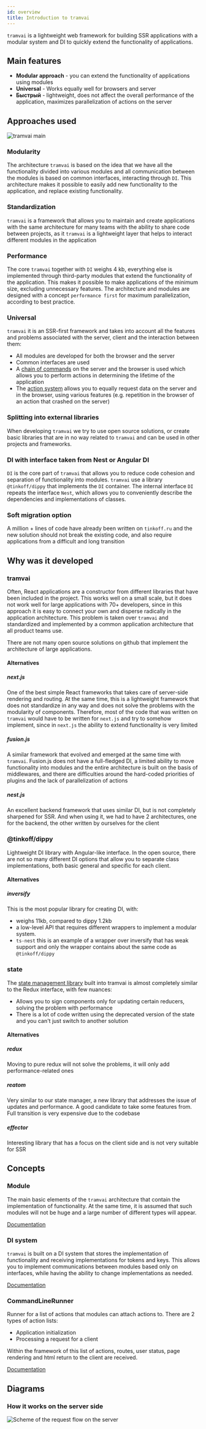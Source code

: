 ```yaml
---
id: overview
title: Introduction to tramvai
---
```


`tramvai` is a lightweight web framework for building SSR applications with a modular system and DI to quickly extend the functionality of applications.

## Main features

- **Modular approach** - you can extend the functionality of applications using modules
- **Universal** - Works equally well for browsers and server
- **Быстрый** - lightweight, does not affect the overall performance of the application, maximizes parallelization of actions on the server

## Approaches used

![tramvai main](/img/tramvai/tramvai-main.jpg)

### Modularity

The architecture `tramvai` is based on the idea that we have all the functionality divided into various modules and all communication between the modules is based on common interfaces, interacting through `DI`. This architecture makes it possible to easily add new functionality to the application, and replace existing functionality.

### Standardization

`tramvai` is a framework that allows you to maintain and create applications with the same architecture for many teams with the ability to share code between projects, as it `tramvai` is a lightweight layer that helps to interact different modules in the application

### Performance

The core `tramvai` together with `DI` weighs 4 kb, everything else is implemented through third-party modules that extend the functionality of the application. This makes it possible to make applications of the minimum size, excluding unnecessary features. The architecture and modules are designed with a concept `performance first` for maximum parallelization, according to best practice.

### Universal

`tramvai` it is an SSR-first framework and takes into account all the features and problems associated with the server, client and the interaction between them:

- All modules are developed for both the browser and the server
- Common interfaces are used
- A [chain of commands](concepts/command-line-runner.md) on the server and the browser is used which allows you to perform actions in determining the lifetime of the application
- The [action system](concepts/action.md) allows you to equally request data on the server and in the browser, using various features (e.g. repetition in the browser of an action that crashed on the server)

### Splitting into external libraries

When developing `tramvai` we try to use open source solutions, or create basic libraries that are in no way related to `tramvai` and can be used in other projects and frameworks.

### DI with interface taken from Nest or Angular DI

`DI` is the core part of `tramvai` that allows you to reduce code cohesion and separation of functionality into modules. `tramvai` use a library `@tinkoff/dippy` that implements the `DI` container. The internal interface `DI` repeats the interface `Nest`, which allows you to conveniently describe the dependencies and implementations of classes.

### Soft migration option

A million + lines of code have already been written on `tinkoff.ru` and the new solution should not break the existing code, and also require applications from a difficult and long transition

## Why was it developed

### tramvai

Often, React applications are a constructor from different libraries that have been included in the project. This works well on a small scale, but it does not work well for large applications with 70+ developers, since in this approach it is easy to connect your own and disperse radically in the application architecture. This problem is taken over `tramvai` and standardized and implemented by a common application architecture that all product teams use.

There are not many open source solutions on github that implement the architecture of large applications.

#### Alternatives

##### next.js

One of the best simple React frameworks that takes care of server-side rendering and routing. At the same time, this is a lightweight framework that does not standardize in any way and does not solve the problems with the modularity of components. Therefore, most of the code that was written on `tramvai` would have to be written for `next.js` and try to somehow implement, since in `next.js` the ability to extend functionality is very limited

##### fusion.js

A similar framework that evolved and emerged at the same time with `tramvai`. Fusion.js does not have a full-fledged DI, a limited ability to move functionality into modules and the entire architecture is built on the basis of middlewares, and there are difficulties around the hard-coded priorities of plugins and the lack of parallelization of actions

##### nest.js

An excellent backend framework that uses similar DI, but is not completely sharpened for SSR. And when using it, we had to have 2 architectures, one for the backend, the other written by ourselves for the client

### @tinkoff/dippy

Lightweight DI library with Angular-like interface. In the open source, there are not so many different DI options that allow you to separate class implementations, both basic general and specific for each client.

#### Alternatives

##### inversify

This is the most popular library for creating DI, with:

- weighs 11kb, compared to dippy 1.2kb
- a low-level API that requires different wrappers to implement a modular system.
- `ts-nest` this is an example of a wrapper over inversify that has weak support and only the wrapper contains about the same code as `@tinkoff/dippy`

### state

The [state management library](features/state/overview.md) built into tramvai is almost completely similar to the Redux interface, with few nuances:

- Allows you to sign components only for updating certain reducers, solving the problem with performance
- There is a lot of code written using the deprecated version of the state and you can't just switch to another solution

#### Alternatives

##### redux

Moving to pure redux will not solve the problems, it will only add performance-related ones

##### reatom

Very similar to our state manager, a new library that addresses the issue of updates and performance. A good candidate to take some features from. Full transition is very expensive due to the codebase

##### effector

Interesting library that has a focus on the client side and is not very suitable for SSR

## Concepts

### Module

The main basic elements of the `tramvai` architecture that contain the implementation of functionality. At the same time, it is assumed that such modules will not be huge and a large number of different types will appear.

[Documentation](concepts/module.md)

### DI system

`tramvai` is built on a DI system that stores the implementation of functionality and receiving implementations for tokens and keys. This allows you to implement communications between modules based only on interfaces, while having the ability to change implementations as needed.

[Documentation](concepts/di.md)

### CommandLineRunner

Runner for a list of actions that modules can attach actions to. There are 2 types of action lists:

- Application initialization
- Processing a request for a client

Within the framework of this list of actions, routes, user status, page rendering and html return to the client are received.

[Documentation](concepts/command-line-runner.md)

## Diagrams

### How it works on the server side

![Scheme of the request flow on the server](/img/arch-server.png)
